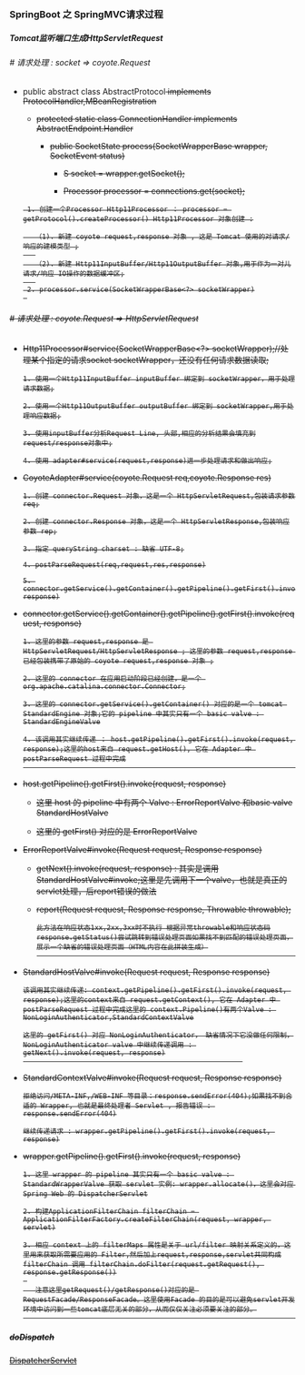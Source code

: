 ### SpringBoot 之 SpringMVC请求过程

##### Tomcat监听端口生成HttpServletRequest

###### # 请求处理 : socket => coyote.Request

- public abstract class AbstractProtocol<S> implements ProtocolHandler,MBeanRegistration

    - protected static class ConnectionHandler<S> implements AbstractEndpoint.Handler<S>

        - public SocketState process(SocketWrapperBase<S> wrapper, SocketEvent status)

            - S socket = wrapper.getSocket();

            - Processor processor = connections.get(socket);

  ```
   1. 创建一个Processor Http11Processor ： processor = getProtocol().createProcessor() Http11Processor 对象创建 :

     （1). 新建 coyote request,response 对象 , 这是 Tomcat 使用的对请求/响应的建模类型 ;
     
     （2). 新建 Http11InputBuffer/Http11OutputBuffer 对象,用于作为一对儿请求/响应 IO操作的数据缓冲区;
     
   2. processor.service(SocketWrapperBase<?> socketWrapper)
   
  ```

###### # 请求处理 : coyote.Request => HttpServletRequest

- Http11Processor#service(SocketWrapperBase<?> socketWrapper);//处理某个指定的请求socket socketWrapper，还没有任何请求数据读取;

  ```
  1. 使用一个Http11InputBuffer inputBuffer 绑定到 socketWrapper，用于处理请求数据;
  
  2. 使用一个Http11OutputBuffer outputBuffer 绑定到 socketWrapper,用于处理响应数据;
  
  3. 使用inputBuffer分析Request Line, 头部,相应的分析结果会填充到request/response对象中;
  
  4. 使用 adapter#service(request,response)进一步处理请求和做出响应;

  ```
- CoyoteAdapter#service(coyote.Request req,coyote.Response res)

  ```
  1. 创建 connector.Request 对象，这是一个 HttpServletRequest,包装请求参数 req;
  
  2. 创建 connector.Response 对象，这是一个 HttpServletResponse,包装响应参数 rep;
  
  3. 指定 queryString charset : 缺省 UTF-8;
  
  4. postParseRequest(req,request,res,response)
  
  5. connector.getService().getContainer().getPipeline().getFirst().invoke(request, response)
  
  ```

- connector.getService().getContainer().getPipeline().getFirst().invoke(request, response)

  ```
  1. 这里的参数 request,response 是 HttpServletRequest/HttpServletResponse ; 这里的参数 request,response 已经包装携带了原始的 coyote request,response 对象 ;

  2. 这里的 connector 在应用启动阶段已经创建，是一个 org.apache.catalina.connector.Connector;
  
  3. 这里的 connector.getService().getContainer() 对应的是一个 tomcat StandardEngine 对象;它的 pipeline 中其实只有一个 basic valve : StandardEngineValve

  4. 该调用其实继续传递 ： host.getPipeline().getFirst().invoke(request, response);这里的host来自 request.getHost(), 它在 Adapter 中 postParseRequest 过程中完成
                                                                        
  ```

- host.getPipeline().getFirst().invoke(request, response)

    - 这里 host 的 pipeline 中有两个 Valve : ErrorReportValve 和basic valve StandardHostValve

    - 这里的 getFirst() 对应的是 ErrorReportValve

- ErrorReportValve#invoke(Request request, Response response)

    - getNext().invoke(request, response) : 其实是调用 StandardHostValve#invoke;这里是先调用下一个valve，也就是真正的servlet处理，后report错误的做法

    - report(Request request, Response response, Throwable throwable);

      ```
      此方法在响应状态1xx,2xx,3xx时不执行 根据异常throwable和响应状态码response.getStatus()尝试跳转到错误处理页面如果找不到匹配的错误处理页面，展示一个缺省的错误处理页面（HTML内容在此拼装生成）
                                                                                
      ```
- StandardHostValve#invoke(Request request, Response response)

  ```
  该调用其实继续传递: context.getPipeline().getFirst().invoke(request, response);这里的context来自 request.getContext(), 它在 Adapter 中 postParseRequest 过程中完成这里的 context.Pipeline()有两个Valve : NonLoginAuthenticator,StandardContextValve
  
  这里的 getFirst() 对应 NonLoginAuthenticator， 缺省情况下它没做任何限制，NonLoginAuthenticator valve 中继续传递调用 : getNext().invoke(request, response)
                                                        

  ```

- StandardContextValve#invoke(Request request, Response response)

  ```
  拒绝访问/META-INF,/WEB-INF 等目录：response.sendError(404);如果找不到合适的 Wrapper, 也就是最终处理者 Servlet , 报告错误 : response.sendError(404)
  
  继续传递请求 : wrapper.getPipeline().getFirst().invoke(request, response)

  ```

- wrapper.getPipeline().getFirst().invoke(request, response)

  ```
  1. 这里 wrapper 的 pipeline 其实只有一个 basic valve : StandardWrapperValve 获取 servlet 实例: wrapper.allocate()，这里会对应 Spring Web 的 DispatcherServlet

  2. 构建ApplicationFilterChain filterChain = ApplicationFilterFactory.createFilterChain(request, wrapper, servlet)
  
  3. 相应 context 上的 filterMaps 属性是关于 url/filter 映射关系定义的，这里用来获取所需要应用的 Filter,然后加上request,response,servlet共同构成filterChain 调用 filterChain.doFilter(request.getRequest(), response.getResponse())
   
     注意这里getRequest()/getResponse()对应的是 RequestFacade/ResponseFacade。这里使用Facade 的目的是可以避免servlet开发环境中访问到一些tomcat底层无关的部分，从而仅仅关注必须要关注的部分。
                                                                                

  ```

##### doDispatch

[DispatcherServlet](../springmvc/SpringMVC源码解析之dispatcherServlet.md)



